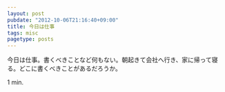 ```yaml
---
layout: post
pubdate: "2012-10-06T21:16:40+09:00"
title: 今日は仕事
tags: misc
pagetype: posts
---
```

今日は仕事。書くべきことなど何もない。朝起きて会社へ行き、家に帰って寝る。どこに書くべきことがあるだろうか。

1 min.
